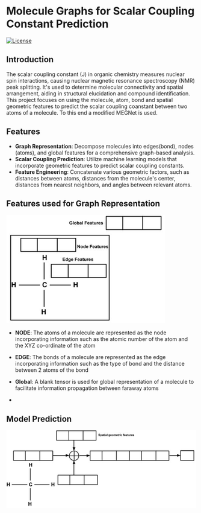 # Molecule Graphs for Scalar Coupling Constant Prediction

[![License](https://img.shields.io/badge/license-MIT-blue.svg)](LICENSE)

## Introduction
The scalar coupling constant (J) in organic chemistry measures nuclear spin interactions, causing nuclear magnetic resonance spectroscopy (NMR) peak splitting. It's used to determine molecular connectivity and spatial arrangement, aiding in structural elucidation and compound identification. This project focuses on using the molecule, atom, bond and spatial geometric features to predict the scalar coupling coanstant between two atoms of a molecule. To this end a modified MEGNet is used.

## Features

- **Graph Representation**: Decompose molecules into edges(bond), nodes (atoms), and global features for a comprehensive graph-based analysis.
- **Scalar Coupling Prediction**: Utilize machine learning models that incorporate geometric features to predict scalar coupling constants.
- **Feature Engineering**: Concatenate various geometric factors, such as distances between atoms, distances from the molecule's center, distances from nearest neighbors, and angles between relevant atoms.

## Features used for Graph Representation

![Correlation Heatmap](images/Graph_Representation.jpg)

- **NODE**: The atoms of a molecule are represented as the node incorporating information such as the atomic number of the atom and the XYZ co-ordinate of the atom
- **EDGE**: The bonds of a molecule are represented as the edge incorporating information such as the type of bond and the distance between 2 atoms of the bond
- **Global**: A blank tensor is used for global representation of a molecule to facilitate information propagation between faraway atoms

- 
## Model Prediction

![Correlation Heatmap](images/model_prediction.jpg)
